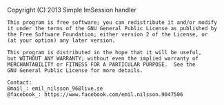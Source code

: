   Copyright (C) 2013 Simple ImSession handler

    This program is free software; you can redistribute it and/or modify
    it under the terms of the GNU General Public License as published by
    the Free Software Foundation; either version 2 of the License, or
    (at your option) any later version.

    This program is distributed in the hope that it will be useful,
    but WITHOUT ANY WARRANTY; without even the implied warranty of
    MERCHANTABILITY or FITNESS FOR A PARTICULAR PURPOSE.  See the
    GNU General Public License for more details.
    
    Contact: 
    @mail_: emil_nilsson_96@live.se
    @facebook_: https://www.facebook.com/emil.nilsson.9047506 
    
